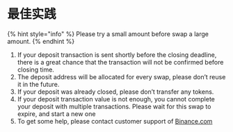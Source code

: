 # 最佳实践

{% hint style="info" %}
Please try a small amount before swap a large amount.
{% endhint %}

1. If your deposit transaction is sent shortly before the closing deadline, there is a great chance that the transaction will not be confirmed before closing time.
2. The deposit address will be allocated for every swap, please don’t reuse it in the future.
3. If your deposit was already closed, please don’t transfer any tokens.
4. If your deposit transaction value is not enough, you cannot complete your deposit with multiple transactions.  Please wait for this swap to expire, and start a new one
5. To get some help, please contact customer support of [Binance.com](https://www.binance.com/en/support)

